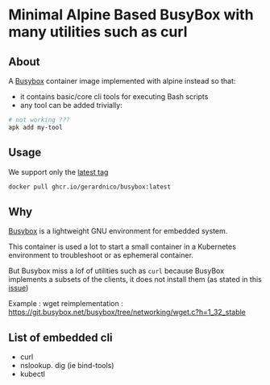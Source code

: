 # Minimal Alpine Based BusyBox with many utilities such as curl

## About

A [Busybox](https://busybox.net/) container image implemented with alpine instead 
so that:
* it contains basic/core cli tools for executing Bash scripts
* any tool can be added trivially:

```bash
# not working ???
apk add my-tool
```

## Usage

We support only the [latest tag](https://github.com/gerardnico/busybox/pkgs/container/busybox)
```bash
docker pull ghcr.io/gerardnico/busybox:latest
```

## Why

[Busybox](https://busybox.net/) is a lightweight GNU environment 
for embedded system. 

This container is used a lot to start a small container
in a Kubernetes environment to troubleshoot or as ephemeral container.

But Busybox miss a lof of utilities such as `curl` because BusyBox implements
a subsets of the clients, it does not install them (as stated in this [issue](https://github.com/docker-library/busybox/issues/47))

Example : wget reimplementation : https://git.busybox.net/busybox/tree/networking/wget.c?h=1_32_stable

## List of embedded cli

* curl
* nslookup. dig (ie bind-tools)
* kubectl
